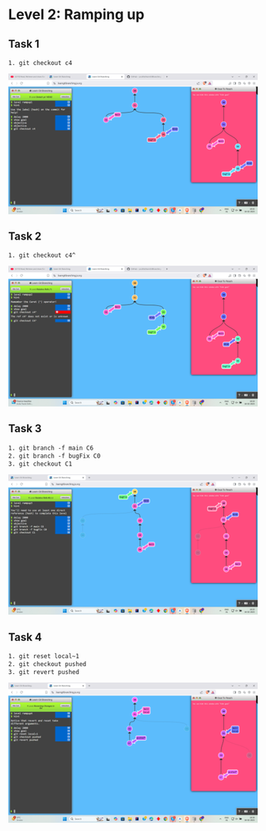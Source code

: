 
# Level 2: Ramping up

## Task 1

```
1. git checkout c4
```
![alt text](5.png)

## Task 2
```
1. git checkout c4^
```
![alt text](6.png)

## Task 3
```
1. git branch -f main C6
2. git branch -f bugFix C0
3. git checkout C1
```
![alt text](7.png)

## Task 4
```
1. git reset local~1
2. git checkout pushed
3. git revert pushed
```
![alt text](8.png)